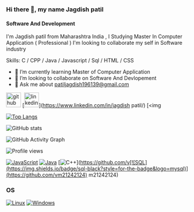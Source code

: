 
### Hi there 👋, my name Jagdish patil
#### Software And Development






I'm Jagdish patil from Maharashtra India , I Studying Master In Computer Application ( Professional ) I'm looking to collaborate my self in Software industry

Skills: C / CPP / Java / Javascript / Sql / HTML / CSS

- 🌱 I’m currently learning Master of Computer Application 
- 👯 I’m looking to collaborate on Software And Devlopement 
- 💬 Ask me about patiljagdish196139@gmail.com 


[<img src='https://cdn.jsdelivr.net/npm/simple-icons@3.0.1/icons/github.svg' alt='github' height='40'>](https://github.com/jagdishpatil07)  [<img src='https://cdn.jsdelivr.net/npm/simple-icons@3.0.1/icons/linkedin.svg' alt='linkedin' height='40'>](https://www.linkedin.com/in/jagdish patil/)  [<img 

[![Top Langs](https://github-readme-stats.vercel.app/api/top-langs/?username=jagdishpatil07)](https://github.com/anuraghazra/github-readme-stats)

![GitHub stats](https://github-readme-stats.vercel.app/api?username=jagdishpatil07&show_icons=true&count_private=true)  

![GitHub Activity Graph](https://activity-graph.herokuapp.com/graph?username=jagdishpatil07)  

![Profile views](https://gpvc.arturio.dev/jagdishpatil07)  

[![JavaScript](https://img.shields.io/badge/javascript-black?style=for-the-badge&logo=javascript)](https://github.com/vm21242124)
[![Java](https://img.shields.io/badge/java-black?style=for-the-badge&logo=openjdk)](https://github.com/vm21242124)
[![C++](https://img.shields.io/badge/c++-black?style=for-the-badge&logo=cplusplus)](https://github.com/v[![SQL](https://img.shields.io/badge/sql-black?style=for-the-badge&logo=mysql)](https://github.com/vm21242124)
m21242124)
### OS
[![Linux](https://img.shields.io/badge/linux-black?style=for-the-badge&logo=Linux)](https://github.com/vm21242124)
[![Windows](https://img.shields.io/badge/Windows-black?style=for-the-badge&logo=Windows)](https://github.com/vm21242124)
